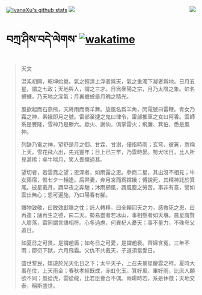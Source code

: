 [![IvanaXu's github stats](https://github-readme-stats.vercel.app/api?username=IvanaXu&show_icons=true&theme=vue-dark)](https://github.com/anuraghazra/github-readme-stats)
<img align="right" src="https://github-readme-stats.vercel.app/api/top-langs/?username=IvanaXu&langs_count=8&theme=graywhite" />
<img src="https://github-readme-stats.vercel.app/api/wakatime?username=IvanaXu&layout=compact&langs_count=8&theme=vue-dark&custom_title=Programming~Times/SinceJul.29.2021" />
# བཀྲ་ཤིས་བདེ་ལེགས་	[![wakatime](https://wakatime.com/badge/user/5043ee4a-e361-4607-9d47-d557f2005d05.svg)](https://wakatime.com/@5043ee4a-e361-4607-9d47-d557f2005d05)
> 天文
> 
> 混沌初開，乾坤始奠。氣之輕清上浮者爲天，氣之重濁下凝者爲地。日月五星，謂之七政；天地與人，謂之三才。日爲衆陽之宗，月乃太陰之象。虹名螮蝀，乃天地之淫氣；月裏蟾蜍是月魄之精光。
> 
> 風欲起而石燕飛，天將雨而商羊舞。旋風名爲羊角，閃電號曰雷鞭。青女乃霜之神，素娥即月之號。雷部至捷之鬼曰律令，雷部推車之女曰阿香。雲師系是豐隆，雪神乃是滕六。歘火、謝仙，俱掌雷火；飛廉、箕伯，悉是風神。
> 
> 列缺乃電之神，望舒是月之御。甘霖、甘澍，僅指時雨；玄穹、彼蒼，悉稱上天。雪花飛六出，先兆豐年；日上已三竿，乃雲時晏。蜀犬吠日，比人所見甚稀；吳牛喘月，笑人畏懼過甚。
> 
> 望切者，若雲霓之望；恩深者，如雨露之恩。參商二星，其出沒不相見；牛女兩宿，惟七夕一相逢。后羿妻，奔月宮而爲嫦娥；傅說死，其精神託於箕尾。披星戴月，謂早夜之奔馳；沐雨櫛風，謂風塵之勞苦。事非有意，譬如雲出無心；恩可遍施，乃曰陽春有腳。
> 
> 饋物致敬，曰敢效獻曝之忱；託人轉移，曰全賴回天之力。感救死之恩，曰再造；誦再生之德，曰二天。勢易盡者若冰山，事相懸者如天壤。晨星謂賢人廖落，雷同謂言語相符。心多過慮，何異杞人憂天；事不量力，不殊夸父追日。
> 
> 如夏日之可畏，是謂趙盾；如冬日之可愛，是謂趙衰。齊婦含冤，三年不雨；鄒衍下獄，六月飛霜。父仇不共戴天，子道須當愛日。
> 
> 盛世黎民，嬉遊於光天化日之下；太平天子，上召夫景星慶雲之祥。夏時大禹在位，上天雨金；春秋孝經既成，赤虹化玉。箕好風，畢好雨，比庶人願欲不同；風從虎，雲從龍，比君臣會合不偶。雨暘時若，系是休徵；天地交泰，稱斯盛世。
>